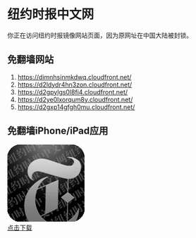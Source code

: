 <h1>纽约时报中文网</h1>
<p>你正在访问纽约时报镜像网站页面，因为原网址在中国大陆被封锁。</p>
<h2>免翻墙网站</h2>
<ol>
<li><a href="https://dimnhsinmkdwq.cloudfront.net/" target="1">https://dimnhsinmkdwq.cloudfront.net/</a></li>
<li><a href="https://d2ldydr4hn3zon.cloudfront.net/" target="2">https://d2ldydr4hn3zon.cloudfront.net/</a></li>
<li><a href="https://d2gpylgs0l8fi4.cloudfront.net/" target="3">https://d2gpylgs0l8fi4.cloudfront.net/</a></li>
<li><a href="https://d2ye0lxorqum8y.cloudfront.net/" target="4">https://d2ye0lxorqum8y.cloudfront.net/</a></li>
<li><a href="https://d2gxp14gfgh0mu.cloudfront.net/" target="5">https://d2gxp14gfgh0mu.cloudfront.net/</a></li>
</ol>
<h2>免翻墙iPhone/iPad应用</h2>
<p>
	<a href="https://itunes.apple.com/cn/app/niu-yue-shi-bao-zhong-wen-wang/id807498298?mt=8">
		<img src="icon175x175.jpeg" />
		<br/>点击下载
	</a>
</p>